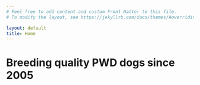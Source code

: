 ```yaml
---
# Feel free to add content and custom Front Matter to this file.
# To modify the layout, see https://jekyllrb.com/docs/themes/#overriding-theme-defaults

layout: default
title: Home
---
```


<div class="hero-image parralax" style="background-image: url('assets/arthy_hero.jpg')">
  <div class="hero-text">
    <h1>Breeding quality PWD dogs since 2005</h1>
  </div>
</div>

<script>
window.addEventListener('scroll', function() {
  var heroImage = document.querySelector('.hero-image');
  var scrollPosition = window.pageYOffset;

  // Adjust the factor to control the parallax effect
  var backgroundPositionY = scrollPosition * 0.3 + 'px'; 
  heroImage.style.backgroundPositionY = backgroundPositionY;
});
</script>